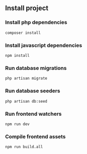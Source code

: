 ## Install project

### Install php dependencies

```
composer install
```

### Install javascript dependencies

```
npm install
```

### Run database migrations

```
php artisan migrate
```

### Run database seeders

```
php artisan db:seed
```

### Run frontend watchers

```
npm run dev
```

### Compile frontend assets

```
npm run build.all
```
